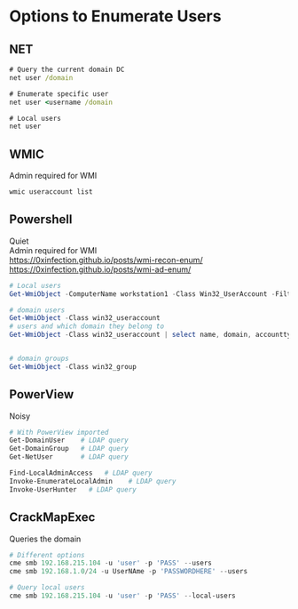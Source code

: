 # Options to Enumerate Users

## NET

```cmd
# Query the current domain DC
net user /domain

# Enumerate specific user
net user <username /domain

# Local users
net user
```

## WMIC

Admin required for WMI

```cmd
wmic useraccount list
```

## Powershell

Quiet  
Admin required for WMI  
<https://0xinfection.github.io/posts/wmi-recon-enum/>  
<https://0xinfection.github.io/posts/wmi-ad-enum/>  

```powershell
# Local users
Get-WmiObject -ComputerName workstation1 -Class Win32_UserAccount -Filter "LocalAccount=True"

# domain users
Get-WmiObject -Class win32_useraccount
# users and which domain they belong to
Get-WmiObject -Class win32_useraccount | select name, domain, accounttype


# domain groups
Get-WmiObject -Class win32_group
```

## PowerView

Noisy  

```powershell
# With PowerView imported
Get-DomainUser    # LDAP query
Get-DomainGroup   # LDAP query
Get-NetUser       # LDAP query

Find-LocalAdminAccess   # LDAP query
Invoke-EnumerateLocalAdmin    # LDAP query
Invoke-UserHunter   # LDAP query
```

## CrackMapExec

Queries the domain

```powershell
# Different options
cme smb 192.168.215.104 -u 'user' -p 'PASS' --users
cme smb 192.168.1.0/24 -u UserNAme -p 'PASSWORDHERE' --users

# Query local users
cme smb 192.168.215.104 -u 'user' -p 'PASS' --local-users
```
